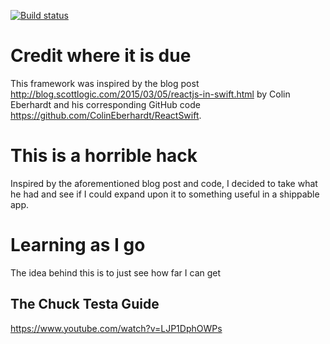 [![Build status](https://badge.buildkite.com/304e017f4d585259c77d186f7de95c8fba837c264e1561a3e0.svg)](https://buildkite.com/mattdelves/taxidermykit)

# Credit where it is due

This framework was inspired by the blog post http://blog.scottlogic.com/2015/03/05/reactjs-in-swift.html by Colin Eberhardt and his corresponding GitHub code https://github.com/ColinEberhardt/ReactSwift.

# This is a horrible hack

Inspired by the aforementioned blog post and code, I decided to take what he had and see if I could expand upon it to something useful in a shippable app.

# Learning as I go

The idea behind this is to just see how far I can get

## The Chuck Testa Guide

https://www.youtube.com/watch?v=LJP1DphOWPs
